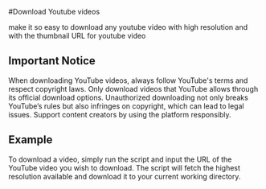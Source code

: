 #Download Youtube videos

make it so easy to download any youtube video with high resolution and with the thumbnail URL for youtube video

## Important Notice

When downloading YouTube videos, always follow YouTube's terms and respect copyright laws. Only download videos 
that YouTube allows through its official download options. Unauthorized downloading not only breaks YouTube’s rules but also 
infringes on copyright, which can lead to legal issues. Support content creators by using the platform responsibly.

## Example

To download a video, simply run the script and input the URL of the YouTube video you wish to download. 
The script will fetch the highest resolution available and download it to your current working directory.


